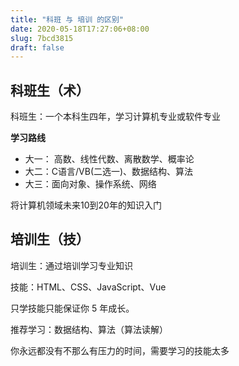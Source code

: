 ```yaml
---
title: "科班 与 培训 的区别"
date: 2020-05-18T17:27:06+08:00
slug: 7bcd3815
draft: false
---
```




## 科班生（术）

科班生：一个本科生四年，学习计算机专业或软件专业

**学习路线**

- 大一： 高数、线性代数、离散数学、概率论
- 大二：C语言/VB(二选一)、数据结构、算法
- 大三：面向对象、操作系统、网络

将计算机领域未来10到20年的知识入门

## 培训生（技）

培训生：通过培训学习专业知识

技能：HTML、CSS、JavaScript、Vue

只学技能只能保证你 5 年成长。


推荐学习：数据结构、算法（算法读解）

你永远都没有不那么有压力的时间，需要学习的技能太多



